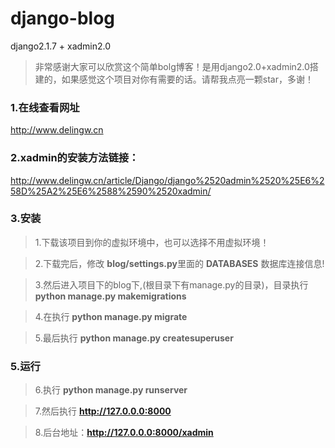 # django-blog
django2.1.7 + xadmin2.0   

>非常感谢大家可以欣赏这个简单bolg博客！是用django2.0+xadmin2.0搭建的，如果感觉这个项目对你有需要的话。请帮我点亮一颗star，多谢！

### 1.在线查看网址
http://www.delingw.cn

### 2.xadmin的安装方法链接：
http://www.delingw.cn/article/Django/django%2520admin%2520%25E6%258D%25A2%25E6%2588%2590%2520xadmin/

### 3.安装
>    1.下载该项目到你的虚拟环境中，也可以选择不用虚拟环境！  

>    2.下载完后，修改 **blog/settings.py**里面的 **DATABASES** 数据库连接信息!  

>   3.然后进入项目下的blog下,(根目录下有manage.py的目录)，目录执行 **python manage.py makemigrations**  

>   4.在执行 **python manage.py migrate**  

>   5.最后执行 **python manage.py createsuperuser**  

### 5.运行  
>   6.执行 **python manage.py runserver**  

>   7.然后执行 **http://127.0.0.0:8000**  

>   8.后台地址：**http://127.0.0.0:8000/xadmin**

